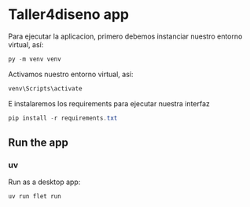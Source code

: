 # Taller4diseno app
Para ejecutar la aplicacion, primero debemos instanciar nuestro entorno virtual, así:
``` powershell
py -m venv venv
```

Activamos nuestro entorno virtual, así:
``` powershell
venv\Scripts\activate
```

E instalaremos los requirements para ejecutar nuestra interfaz
``` powershell
pip install -r requirements.txt
```

## Run the app

### uv

Run as a desktop app:

```
uv run flet run
```